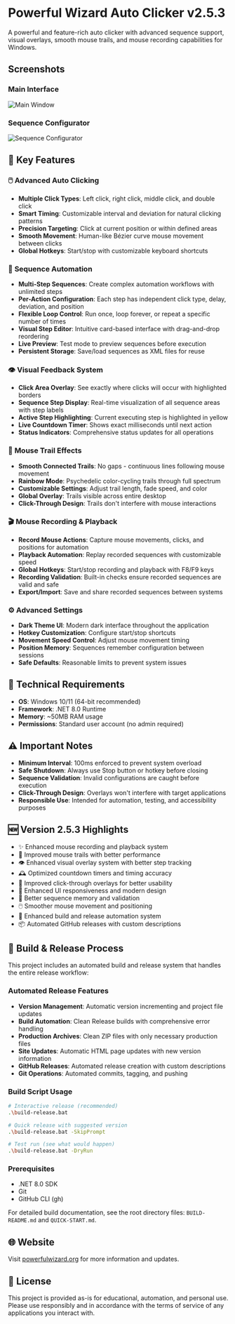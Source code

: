 # Powerful Wizard Auto Clicker v2.5.3

A powerful and feature-rich auto clicker with advanced sequence support, visual overlays, smooth mouse trails, and mouse recording capabilities for Windows.

## Screenshots

### Main Interface
![Main Window](images/PowerfulWizardMainWindowv2.0.0.png)

### Sequence Configurator
![Sequence Configurator](images/PowerfulWizardSequenceConfigv2.0.0.png)

## 🚀 Key Features

### 🖱️ **Advanced Auto Clicking**
- **Multiple Click Types**: Left click, right click, middle click, and double click
- **Smart Timing**: Customizable interval and deviation for natural clicking patterns
- **Precision Targeting**: Click at current position or within defined areas
- **Smooth Movement**: Human-like Bézier curve mouse movement between clicks
- **Global Hotkeys**: Start/stop with customizable keyboard shortcuts

### 🎯 **Sequence Automation**
- **Multi-Step Sequences**: Create complex automation workflows with unlimited steps
- **Per-Action Configuration**: Each step has independent click type, delay, deviation, and position
- **Flexible Loop Control**: Run once, loop forever, or repeat a specific number of times
- **Visual Step Editor**: Intuitive card-based interface with drag-and-drop reordering
- **Live Preview**: Test mode to preview sequences before execution
- **Persistent Storage**: Save/load sequences as XML files for reuse

### 👁️ **Visual Feedback System**
- **Click Area Overlay**: See exactly where clicks will occur with highlighted borders
- **Sequence Step Display**: Real-time visualization of all sequence areas with step labels
- **Active Step Highlighting**: Current executing step is highlighted in yellow
- **Live Countdown Timer**: Shows exact milliseconds until next action
- **Status Indicators**: Comprehensive status updates for all operations

### 🌈 **Mouse Trail Effects**
- **Smooth Connected Trails**: No gaps - continuous lines following mouse movement
- **Rainbow Mode**: Psychedelic color-cycling trails through full spectrum
- **Customizable Settings**: Adjust trail length, fade speed, and color
- **Global Overlay**: Trails visible across entire desktop
- **Click-Through Design**: Trails don't interfere with mouse interactions

### 🎬 **Mouse Recording & Playback**
- **Record Mouse Actions**: Capture mouse movements, clicks, and positions for automation
- **Playback Automation**: Replay recorded sequences with customizable speed
- **Global Hotkeys**: Start/stop recording and playback with F8/F9 keys
- **Recording Validation**: Built-in checks ensure recorded sequences are valid and safe
- **Export/Import**: Save and share recorded sequences between systems

### ⚙️ **Advanced Settings**
- **Dark Theme UI**: Modern dark interface throughout the application
- **Hotkey Customization**: Configure start/stop shortcuts
- **Movement Speed Control**: Adjust mouse movement timing
- **Position Memory**: Sequences remember configuration between sessions
- **Safe Defaults**: Reasonable limits to prevent system issues



## 🔧 Technical Requirements
- **OS**: Windows 10/11 (64-bit recommended)
- **Framework**: .NET 8.0 Runtime
- **Memory**: ~50MB RAM usage
- **Permissions**: Standard user account (no admin required)

## ⚠️ Important Notes
- **Minimum Interval**: 100ms enforced to prevent system overload
- **Safe Shutdown**: Always use Stop button or hotkey before closing
- **Sequence Validation**: Invalid configurations are caught before execution
- **Click-Through Design**: Overlays won't interfere with target applications
- **Responsible Use**: Intended for automation, testing, and accessibility purposes

## 🆕 Version 2.5.3 Highlights
- ✨ Enhanced mouse recording and playback system
- 🎨 Improved mouse trails with better performance
- 👁️ Enhanced visual overlay system with better step tracking
- 🕰️ Optimized countdown timers and timing accuracy
- 🎯 Improved click-through overlays for better usability
- 📱 Enhanced UI responsiveness and modern design
- 💾 Better sequence memory and validation
- 🖱️ Smoother mouse movement and positioning
- 🔧 Enhanced build and release automation system
- 📦 Automated GitHub releases with custom descriptions

## 🚀 Build & Release Process

This project includes an automated build and release system that handles the entire release workflow:

### **Automated Release Features**
- **Version Management**: Automatic version incrementing and project file updates
- **Build Automation**: Clean Release builds with comprehensive error handling
- **Production Archives**: Clean ZIP files with only necessary production files
- **Site Updates**: Automatic HTML page updates with new version information
- **GitHub Releases**: Automated release creation with custom descriptions
- **Git Operations**: Automated commits, tagging, and pushing

### **Build Script Usage**
```bash
# Interactive release (recommended)
.\build-release.bat

# Quick release with suggested version
.\build-release.bat -SkipPrompt

# Test run (see what would happen)
.\build-release.bat -DryRun
```

### **Prerequisites**
- .NET 8.0 SDK
- Git
- GitHub CLI (gh)

For detailed build documentation, see the root directory files: `BUILD-README.md` and `QUICK-START.md`.

## 🌐 Website
Visit [powerfulwizard.org](https://powerfulwizard.org) for more information and updates.

## 📄 License
This project is provided as-is for educational, automation, and personal use. Please use responsibly and in accordance with the terms of service of any applications you interact with.